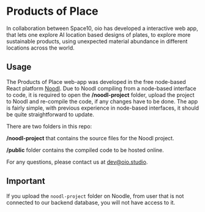
# Products of Place

In collaboration between Space10, oio has developed a interactive web app, that lets one explore AI location based designs of plates, to explore more sustainable products, using unexpected material abundance in different locations across the world.

## Usage

The Products of Place web-app was developed in the free node-based React platform [Noodl](https://www.noodl.net/). Due to Noodl compiling from a node-based interface to code, it is required to open the **/noodl-project** folder, upload the project to Noodl and re-compile the code, if any changes have to be done. The app is fairly simple, with previous experience in node-based interfaces, it should be quite straightforward to update.

There are two folders in this repo:

**/noodl-project** that contains the source files for the Noodl project.

**/public** folder contains the compiled code to be hosted online.

For any questions, please contact us at dev@oio.studio.

## Important

If you upload the `noodl-project` folder on Noodle, from user that is not connected to our backend database, you will not have access to it.